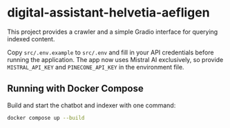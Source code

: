 # digital-assistant-helvetia-aefligen

This project provides a crawler and a simple Gradio interface for querying indexed content.

Copy `src/.env.example` to `src/.env` and fill in your API credentials before running the application.
The app now uses Mistral AI exclusively, so provide `MISTRAL_API_KEY` and `PINECONE_API_KEY` in the environment file.

## Running with Docker Compose

Build and start the chatbot and indexer with one command:

```bash
docker compose up --build
```
